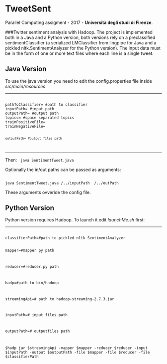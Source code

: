 # TweetSent
Parallel Computing assigment - 2017 - **Università degli studi di Firenze**.

###Twitter sentiment analysis with Hadoop.
The project is implemented both in a Java and a Python version, both versions rely on a preclassified sentimentClassifier (a serialized LMClassifier from lingpipe for Java and a pickled nltk.SentimentAnalyzer for the Python version).
The input data must be in the form of one or more text files where each line is a single tweet.


## Java Version
To use the java version you need to edit the config.properties file inside  *src/main/resources*

---
<code>
pathToClassifier= #path to classifier
inputPath= #input path
outputPath= #output path
topics= #space separated topics
trainPositiveFile=
trainNegativeFile=

    outputPath= #output files path
</code>

---
Then:
<code>
java SentimentTweet.java
</code>


Optionally the in/out paths can be passed as arguments:

<code>
java SentimentTweet.java /../inputPath  /../outPath
</code>

These arguments ovveride the config file.



## Python Version
Python version requires Hadoop.
To launch it edit *launchMe.sh* first:

---
<code>
classifierPath=#path to pickled nltk SentimentAnalyzer

mapper=#mapper py path

reducer=#reducer.py path

hadp=#path to bin/hadoop

streamingApi=# path to hadoop-streaming-2.7.3.jar

inputPath=# input files path

outputPath=# outputfiles path


$hadp jar $streamingApi -mapper $mapper -reducer $reducer -input $inputPath -output $outputPath -file $mapper -file $reducer -file $classifierPath
</code>
